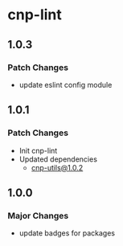 # cnp-lint

## 1.0.3

### Patch Changes

- update eslint config module

## 1.0.1

### Patch Changes

- Init cnp-lint
- Updated dependencies
  - cnp-utils@1.0.2

## 1.0.0

### Major Changes

- update badges for packages
